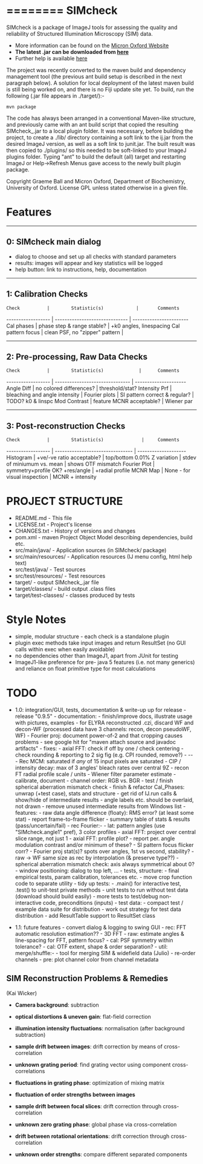 ========
SIMcheck
========

SIMcheck is a package of ImageJ tools for assessing the quality and
reliability of Structured Illumination Microscopy (SIM) data.

* More information can be found on the 
[Micron Oxford Website](http://www.micron.ox.ac.uk/software/SIMCheck.shtml)
* **The latest .jar can be downloaded from
[here](http://www.micron.ox.ac.uk/microngroup/software/SIMcheck_.jar)**
* Further help is available
[here](http://www.micron.ox.ac.uk/microngroup/software/SIMcheck.html)

The project was recently converted to the maven build and dependency
management tool (the previous ant build setup is described in the 
next paragraph below). A solution for local deployment of the latest
maven build is still being worked on, and there is no Fiji update site
yet. To build, run the following (.jar file appears in ./target/):-

    mvn package


The code has always been arranged in a conventional Maven-like structure,
and previously came with an ant build script that copied the resulting
SIMcheck_.jar to a local plugin folder. It was necessary, before building
the project, to create a ./lib/ directory containing a soft link to the
ij.jar from the desired ImageJ version, as well as a soft link to junit.jar.
The built result was then copied to ./plugins/ so this needed to be
soft-linked to your ImageJ plugins folder. Typing "ant" to build the
default (all) target and restarting ImageJ or Help->Refresh Menus gave
access to the newly built plugin package.

Copyright Graeme Ball and Micron Oxford, Department of Biochemistry, 
University of Oxford. License GPL unless stated otherwise in a given file.


Features
========

-----------------------
0: SIMcheck main dialog
-----------------------

- dialog to choose and set up all checks with standard parameters
- results: images will appear and key statistics will be logged
- help button: link to instructions, help, documentation

---------------------
1: Calibration Checks
---------------------

    Check          |        Statistic(s)            |       Comments
------------------ | ------------------------------ | -----------------------
 Cal phases        | phase step & range stable?     | +k0 angles, linespacing
 Cal pattern focus | clean PSF, no "zipper" pattern | 

----------------------------------
2: Pre-processing, Raw Data Checks
----------------------------------

    Check          |        Statistic(s)             |      Comments
------------------ | ------------------------------- | ---------------------
 Angle Diff    |  no colored differences?        |    threshold/stat?
 Intensity Prf |  bleaching and angle intensity  |
 Fourier plots |  SI pattern correct & regular?  |    TODO? k0 & linspc
 Mod Contrast  |  feature MCNR acceptable?       |    Wiener par

-----------------------------
3: Post-reconstruction Checks
-----------------------------

    Check          |        Statistic(s)              |     Comments
------------------ | -------------------------------- | --------------------
 Histogram     |  +ve/-ve ratio acceptable?       | top/bottom 0.01%
 Z variation   |  stdev of miniumum vs. mean      | shows OTF mismatch
 Fourier Plot  |  symmetry+profile OK? +res/angle | +radial profile
 MCNR Map      |  None - for visual inspection    | MCNR + intensity


PROJECT STRUCTURE
=================

- README.md - This file
- LICENSE.txt - Project's license
- CHANGES.txt  - History of versions and changes
- pom.xml - maven Project Object Model describing dependencies, build etc.
- src/main/java/ - Application sources (in SIMcheck/ package)
- src/main/resources/ - Application resources (IJ menu config, html help text)
- src/test/java/ - Test sources
- src/test/resources/ - Test resources
- target/ - output SIMcheck_.jar file
- target/classes/ - build output .class files
- target/test-classes/ - classes produced by tests


Style Notes
===========

* simple, modular structure - each check is a standalone plugin
* plugin exec methods take input images and return ResultSet
  (no GUI calls within exec when easily avoidable)
* no dependencies other than ImageJ1, apart from JUnit for testing
* ImageJ1-like preference for pre- java 5 features (i.e. not many generics)
  and reliance on float primitive type for most calculations


TODO
====

* 1.0: integration/GUI, tests, documentation & write-up up for release
      - release "0.9.5"
      - documentation: 
        - finish/improve docs, illustrate usage with pictures, examples
        - for ELYRA reconstructed .czi, discard WF and decon-WF
          (processed data have 3 channels: recon, decon pseudoWF, WF)
        - Fourier proj: document power-of-2 and that cropping causes problems
        - see google hit for "maven attach source and javadoc artifacts"
      - fixes:
        - axial FFT: check if off by one / check centering
        - check rounding & reporting to 2 sig fig (e.g. CPI rounded, remove?)
        - --
        - Rec MCM: saturated if *any* of 15 input pixels are saturated
        - CIP / intensity decay: max of 3 angles' bleach rates over central 9Z
        - recon FT radial profile scale / units
        - Wiener filter parameter estimate - calibrate, document
        - channel order: RGB vs. BGR
        - test / finish spherical aberration mismatch check
        - finish & refactor Cal_Phases: unwrap (+test case), stats and structure
        - get rid of IJ.run calls & show/hide of intermediate results 
        - angle labels etc. should be overlaid, not drawn
        - remove unused intermediate results from Windows list
      - features:
        - raw data angle difference (floaty): RMS error? (at least some stat)
        - report frame-to-frame flicker
        - summary table of stats & results (pass/uncertain/fail)
        - rec Fourier:-
          - lat: pattern angles (use "SIMcheck.angle1" pref), 3 color profiles
          - axial FFT: project over central slice range, not just 1
          - axial FFT: profile plot?
        - report per. angle modulation contrast and/or minimum of these?
        - SI pattern focus flicker corr?
        - Fourier proj stat(s)? spots over angles, 1st vs second, stability?
        - raw -> WF same size as rec by interpolation (& preserve type??)
        - spherical aberration mismatch check: axis always symmetrical about 0?
        - window positioning: dialog to top left, ...
      - tests, structure:
        - final empirical tests, param calibration, tolerances etc.
        - move crop function code to separate utility
        - tidy up tests:
          - .main() for interactive test, .test() to unit-test private methods
          - unit tests to run without test data (download should build easily)
          - more tests to test/debug non-interactive code, preconditions (inputs)
        - test data:
          - compact test / example data suite for distribution
          - work out strategy for test data distribution
        - add ResultTable support to ResultSet class

* 1.1: future features
      - convert dialog & logging to swing GUI
      - rec: FFT automatic resolution estimation??
      - 3D FFT
      - raw: estimate angles & line-spacing for FFT, pattern focus?
      - cal: PSF symmetry within tolerance?
      - cal: OTF extent, shape & order separation?
      - util: merge/shuffle:-
        - tool for merging SIM & widefield data (Julio)
        - re-order channels
      - pre: plot channel color from channel metadata


SIM Reconstruction Problems & Remedies 
--------------------------------------
(Kai Wicker)

- **Camera background**: subtraction

- **optical distortions & uneven gain**: flat-field correction

- **illumination intensity fluctuations**: normalisation (after background subtraction)

- **sample drift between images**: drift correction by means of cross-correlation

- **unknown grating period**: find grating vector using component cross-correlations

- **fluctuations in grating phase**: optimization of mixing matrix

- **fluctuation of order strengths between images**

- **sample drift between focal slices**: drift correction through cross-correlation

- **unknown zero grating phase**: global phase via cross-correlation

- **drift between rotational orientations**: drift correction through cross-correlation

- **unknown order strengths**: compare different separated components
